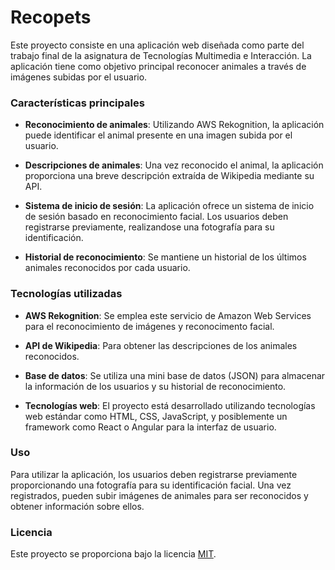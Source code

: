 # Recopets

Este proyecto consiste en una aplicación web diseñada como parte del trabajo final de la asignatura de Tecnologías Multimedia e Interacción. La aplicación tiene como objetivo principal reconocer animales a través de imágenes subidas por el usuario.

### Características principales

- **Reconocimiento de animales**: Utilizando AWS Rekognition, la aplicación puede identificar el animal presente en una imagen subida por el usuario.
  
- **Descripciones de animales**: Una vez reconocido el animal, la aplicación proporciona una breve descripción extraída de Wikipedia mediante su API.

- **Sistema de inicio de sesión**: La aplicación ofrece un sistema de inicio de sesión basado en reconocimiento facial. Los usuarios deben registrarse previamente, realizandose una fotografía para su identificación.

- **Historial de reconocimiento**: Se mantiene un historial de los últimos animales reconocidos por cada usuario.

### Tecnologías utilizadas

- **AWS Rekognition**: Se emplea este servicio de Amazon Web Services para el reconocimiento de imágenes y reconocimento facial.
  
- **API de Wikipedia**: Para obtener las descripciones de los animales reconocidos.
  
- **Base de datos**: Se utiliza una mini base de datos (JSON) para almacenar la información de los usuarios y su historial de reconocimiento.
  
- **Tecnologías web**: El proyecto está desarrollado utilizando tecnologías web estándar como HTML, CSS, JavaScript, y posiblemente un framework como React o Angular para la interfaz de usuario.

### Uso

Para utilizar la aplicación, los usuarios deben registrarse previamente proporcionando una fotografía para su identificación facial. Una vez registrados, pueden subir imágenes de animales para ser reconocidos y obtener información sobre ellos.


### Licencia

Este proyecto se proporciona bajo la licencia [MIT](LICENSE).
